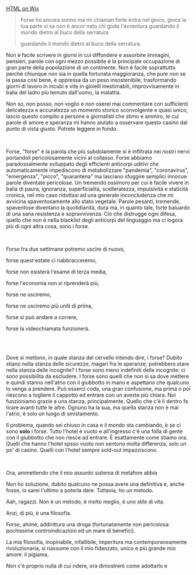 [HTML on Wix](https://support.wix.com/en/article/adding-html-code-to-posts-in-the-new-wix-blog)







> Forse ho ancora sonno ma mi chiaman forte
> entra nel gioco, gioca la tua parte
> si sa non è ancor nato chi goda l'avventura
> guardando il mondo dietro al buco della serratura
>
> guardando il mondo dietro al buco della serratura.

Non è facile scrivere in giorni in cui diffondere e assorbire immagini, pensieri, parole con ogni mezzo possibile è la principale occupazione di gran parte della popolazione di un continente. Non è facile soprattutto perché chiunque non sia in quella fortunata maggioranza, che pure non se la passa così bene, è oppressa da un peso insostenibile, trasformando giorni di lavoro in incubi e vite in gioielli inestimabili, improvvisamente in balia del ladro più temuto dall'uomo, la malattia.

Non so, non posso, non voglio e non oserei mai commentare con sufficienti delicatezza e accuratezza un momento storico  sconvolgente e quasi unico, lascio questo compito a persone e giornalisti che stimo e ammiro, le cui parole di amore e speranza mi hanno aiutato a osservare questo casino dal punto di vista giusto. Potrete leggere in fondo.

<br>

Forse, "forse" è la parola che più subdolamente si è infiltrata nei nostri nervi portandoli pericolosamente vicini al collasso. Forse abbiamo paradossalmente sviluppato degli efficienti anticorpi uditivi che automaticamente impediscono di metabolizzare "pandemia", "coronavirus", "emergenza", "picco", "quarantena" ma lasciano sfuggire semplici innocue parole diventate pericolose. Un tremendo ossimoro per cui è facile vivere in balia di paura, ignoranza, superficialità, scelleratezza, impulsività e staticità cronica, nel mio caso ridottasi ad una generale inconcludenza che mi avvicina spaventosamente allo stato vegetale. Parole pesanti, tremende, spaventose diventano la quotidianità, dura ma, in quanto tale, forte baluardo di una sana resistenza e sopravvivenza. Ciò che distrugge ogni difesa, quello che non è nella blacklist degli anticorpi del linguaggio ma ci logora più di ogni altra cosa, sono i forse.

<br>

Forse fra due settimane potremo uscire di nuovo,

forse quest'estate ci riabbracceremo,

forse non esisterà l'esame di terza media,

forse l'economia non si riprenderà più,

forse ne usciremo,

forse ne usciremo più uniti di prima,

forse si può andare a correre,

forse la videochiamata funzionerà.

<br>
<br>

Dove si mettono, in quale stanza del cervello intendo dire, i forse? Dubito stiano nella stanza delle sicurezze, magari fra le speranze, potrebbero stare nella stanza delle incognite? I forse sono meno indefiniti delle incognite: ci sono possibilità da escludere. I forse sono quelli che non si sa dove mettere e quindi stanno nell'atrio con il giubbotto in mano e aspettano che qualcuno lo venga a prendere. Può esserci coda, una gran confusione, ma prima o poi riescono a togliere il cappotto ed entrare con un aveste più chiara. Noi funzioniamo grazie a una stanza, principalmente. Quello che c'è lì dentro fa tirare avanti tutte le altre. Ognuno ha la sua, ma quella stanza non è mai l'atrio, è solo un luogo di smistamento.

Il problema, quando sei chiuso in casa e il mondo sta cambiando, è se ci sono **solo** i forse. Tutto l'hotel è vuoto e all'ingresso c'è una folla di gente con il giubbotto che non riesce ad entrare. È esattamente come stiamo ora. Quelli che hanno l'hotel spsso vuoto non sentono molta differenza, solo un po' di casino. Quelli con l'hotel sempre sold-out impazziscono.

<br>

Ora, ammettendo che il mio assurdo sistema di metafore abbia

Non ho soluzione, dubito qualcuno ne possa avere una definitiva e, anche fosse, io sarei l'ultimo a poterla dare.
Tuttavia, ho un metodo.

Aah, ragazzi. Non è un metodo, è molto meglio, è uno stile di vita.

Anzi, di più, è una filosofia.

Forse, ahimè, addirittura una droga (fortunatamente non pericolosa: pochissime controindicazioni ed un mare di benefici).

La mia filosofia, inopinabile, infallibile, imperitura ma contemporaneamente rivoluzionaria, si riassume con il mio fidanzato, unico e più grande mio amore: il pigiama.

Non c'è proprio nulla di cui ridere, ora dimostrerò come adottarlo e 



